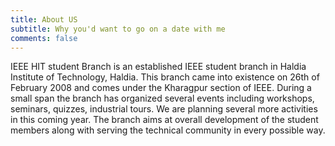 ```yaml
---
title: About US
subtitle: Why you'd want to go on a date with me
comments: false
---
```


IEEE HIT student Branch is an established IEEE student branch in Haldia Institute of Technology, Haldia. This branch came into existence on 26th of February 2008 and comes under the Kharagpur section of IEEE. During a small span the branch has organized several events including workshops, seminars, quizzes, industrial tours. We are planning several more activities in this coming year. The branch aims at overall development of the student members along with serving the technical community in every possible way.
